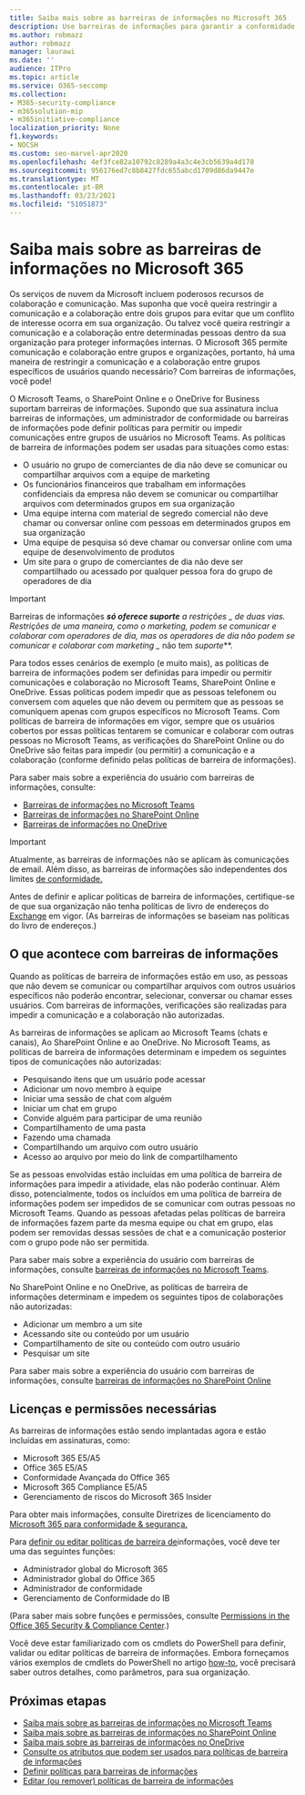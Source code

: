 ```yaml
---
title: Saiba mais sobre as barreiras de informações no Microsoft 365
description: Use barreiras de informações para garantir a conformidade de comunicação usando o Microsoft Teams em sua organização.
ms.author: robmazz
author: robmazz
manager: laurawi
ms.date: ''
audience: ITPro
ms.topic: article
ms.service: O365-seccomp
ms.collection:
- M365-security-compliance
- m365solution-mip
- m365initiative-compliance
localization_priority: None
f1.keywords:
- NOCSH
ms.custom: seo-marvel-apr2020
ms.openlocfilehash: 4ef3fce82a10792c8289a4a3c4e3cb5639a4d178
ms.sourcegitcommit: 956176ed7c8b8427fdc655abcd1709d86da9447e
ms.translationtype: MT
ms.contentlocale: pt-BR
ms.lasthandoff: 03/23/2021
ms.locfileid: "51051873"
---
```

# <a name="learn-about-information-barriers-in-microsoft-365"></a>Saiba mais sobre as barreiras de informações no Microsoft 365

Os serviços de nuvem da Microsoft incluem poderosos recursos de colaboração e comunicação. Mas suponha que você queira restringir a comunicação e a colaboração entre dois grupos para evitar que um conflito de interesse ocorra em sua organização. Ou talvez você queira restringir a comunicação e a colaboração entre determinadas pessoas dentro da sua organização para proteger informações internas. O Microsoft 365 permite comunicação e colaboração entre grupos e organizações, portanto, há uma maneira de restringir a comunicação e a colaboração entre grupos específicos de usuários quando necessário? Com barreiras de informações, você pode!

O Microsoft Teams, o SharePoint Online e o OneDrive for Business suportam barreiras de informações. Supondo [](#required-licenses-and-permissions) que sua assinatura inclua barreiras de informações, um administrador de conformidade ou barreiras de informações pode definir políticas para permitir ou impedir comunicações entre grupos de usuários no Microsoft Teams. As políticas de barreira de informações podem ser usadas para situações como estas:

- O usuário no grupo de comerciantes de dia não deve se comunicar ou compartilhar arquivos com a equipe de marketing
- Os funcionários financeiros que trabalham em informações confidenciais da empresa não devem se comunicar ou compartilhar arquivos com determinados grupos em sua organização
- Uma equipe interna com material de segredo comercial não deve chamar ou conversar online com pessoas em determinados grupos em sua organização
- Uma equipe de pesquisa só deve chamar ou conversar online com uma equipe de desenvolvimento de produtos
- Um site para o grupo de comerciantes de dia não deve ser compartilhado ou acessado por qualquer pessoa fora do grupo de operadores de dia

> [!IMPORTANT]
> Barreiras de informações ***só oferece suporte** a restrições _ de duas vias. Restrições de uma maneira, como o marketing, podem se comunicar e colaborar com operadores de dia, mas os operadores de dia não podem se comunicar e colaborar com marketing _* não tem _suporte_**.

Para todos esses cenários de exemplo (e muito mais), as políticas de barreira de informações podem ser definidas para impedir ou permitir comunicações e colaboração no Microsoft Teams, SharePoint Online e OneDrive. Essas políticas podem impedir que as pessoas telefonem ou conversem com aqueles que não devem ou permitem que as pessoas se comuniquem apenas com grupos específicos no Microsoft Teams. Com políticas de barreira de informações em vigor, sempre que os usuários cobertos por essas políticas tentarem se comunicar e colaborar com outras pessoas no Microsoft Teams, as verificações do SharePoint Online ou do OneDrive são feitas para impedir (ou permitir) a comunicação e a colaboração (conforme definido pelas políticas de barreira de informações).

Para saber mais sobre a experiência do usuário com barreiras de informações, consulte:

- [Barreiras de informações no Microsoft Teams](/MicrosoftTeams/information-barriers-in-teams)
- [Barreiras de informações no SharePoint Online](/sharepoint/information-barriers)
- [Barreiras de informações no OneDrive](/onedrive/information-barriers)

> [!IMPORTANT]
> Atualmente, as barreiras de informações não se aplicam às comunicações de email. Além disso, as barreiras de informações são independentes dos limites [de conformidade.](set-up-compliance-boundaries.md)<p> Antes de definir e aplicar políticas de barreira de informações, certifique-se de que sua organização não tenha políticas de livro de endereços do [Exchange](/exchange/address-books/address-book-policies/address-book-policies) em vigor. (As barreiras de informações se baseiam nas políticas do livro de endereços.)

## <a name="what-happens-with-information-barriers"></a>O que acontece com barreiras de informações

Quando as políticas de barreira de informações estão em uso, as pessoas que não devem se comunicar ou compartilhar arquivos com outros usuários específicos não poderão encontrar, selecionar, conversar ou chamar esses usuários. Com barreiras de informações, verificações são realizadas para impedir a comunicação e a colaboração não autorizadas. 

As barreiras de informações se aplicam ao Microsoft Teams (chats e canais), Ao SharePoint Online e ao OneDrive. No Microsoft Teams, as políticas de barreira de informações determinam e impedem os seguintes tipos de comunicações não autorizadas:

- Pesquisando itens que um usuário pode acessar
- Adicionar um novo membro à equipe
- Iniciar uma sessão de chat com alguém
- Iniciar um chat em grupo
- Convide alguém para participar de uma reunião
- Compartilhamento de uma pasta
- Fazendo uma chamada
- Compartilhando um arquivo com outro usuário
- Acesso ao arquivo por meio do link de compartilhamento

Se as pessoas envolvidas estão incluídas em uma política de barreira de informações para impedir a atividade, elas não poderão continuar. Além disso, potencialmente, todos os incluídos em uma política de barreira de informações podem ser impedidos de se comunicar com outras pessoas no Microsoft Teams. Quando as pessoas afetadas pelas políticas de barreira de informações fazem parte da mesma equipe ou chat em grupo, elas podem ser removidas dessas sessões de chat e a comunicação posterior com o grupo pode não ser permitida.

Para saber mais sobre a experiência do usuário com barreiras de informações, consulte [barreiras de informações no Microsoft Teams](/MicrosoftTeams/information-barriers-in-teams).

No SharePoint Online e no OneDrive, as políticas de barreira de informações determinam e impedem os seguintes tipos de colaborações não autorizadas:

- Adicionar um membro a um site
- Acessando site ou conteúdo por um usuário
- Compartilhamento de site ou conteúdo com outro usuário
- Pesquisar um site

Para saber mais sobre a experiência do usuário com barreiras de informações, consulte [barreiras de informações no SharePoint Online](/sharepoint/information-barriers)

## <a name="required-licenses-and-permissions"></a>Licenças e permissões necessárias

As barreiras de informações estão sendo implantadas agora e estão incluídas em assinaturas, como:

- Microsoft 365 E5/A5
- Office 365 E5/A5
- Conformidade Avançada do Office 365
- Microsoft 365 Compliance E5/A5
- Gerenciamento de riscos do Microsoft 365 Insider

Para obter mais informações, consulte Diretrizes de licenciamento do [Microsoft 365 para conformidade & segurança.](/office365/servicedescriptions/microsoft-365-service-descriptions/microsoft-365-tenantlevel-services-licensing-guidance/microsoft-365-security-compliance-licensing-guidance#information-protection)

Para [definir ou editar políticas de barreira de](information-barriers-policies.md)informações, você deve ter uma das seguintes funções:

- Administrador global do Microsoft 365
- Administrador global do Office 365
- Administrador de conformidade
- Gerenciamento de Conformidade do IB

(Para saber mais sobre funções e permissões, consulte [Permissions in the Office 365 Security & Compliance Center](../security/defender-365-security/permissions-in-the-security-and-compliance-center.md).)

Você deve estar familiarizado com os cmdlets do PowerShell para definir, validar ou editar políticas de barreira de informações. Embora forneçamos vários exemplos de cmdlets do PowerShell no artigo [how-to](information-barriers-policies.md), você precisará saber outros detalhes, como parâmetros, para sua organização.

## <a name="next-steps"></a>Próximas etapas

- [Saiba mais sobre as barreiras de informações no Microsoft Teams](/MicrosoftTeams/information-barriers-in-teams)
- [Saiba mais sobre as barreiras de informações no SharePoint Online](/sharepoint/information-barriers)
- [Saiba mais sobre as barreiras de informações no OneDrive](/onedrive/information-barriers)
- [Consulte os atributos que podem ser usados para políticas de barreira de informações](information-barriers-attributes.md)
- [Definir políticas para barreiras de informações](information-barriers-policies.md)
- [Editar (ou remover) políticas de barreira de informações](information-barriers-edit-segments-policies.md)